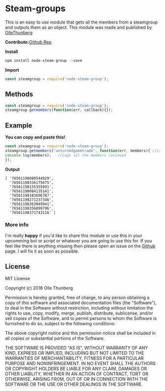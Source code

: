 # Steam-groups
This is an easy to use module that gets all the members from a steamgroup and outputs them as an object.
This module was made and published by [OlleThunberg](https://github.com/ThunbergOlle)

**Contribute:**[Github Rep](https://github.com/ThunbergOlle/steamgroup)



**Install**
```js
npm install node-steam-group --save
```
**Import**
```js
const steamgroup = require('node-steam-group');
```

## Methods
```js
const steamgroup = require('node-steam-group');
steamgroup.getmembers(function(err, callback){});
```
## Example
**You can copy and paste this!**
```js
const steamgroup = require('node-steam-group');
steamgroup.getmembers("unturnedgametrade", function(err, members){ //Calls the function
console.log(members);   //Logs all the members recieved
});
```
**Output**
```
[ '76561198089544929',
  '76561198336175675',
  '76561198155355891',
  '76561198084135141',
  '76561198183606787',
  '76561198271237346',
  '76561198363049941',
  '76561198356899796',
  '76561198371743116' ]
```

### More info
I'm really **happy** if you'd like to share this module or use this in your upcomming bot or script or whatever you are going to use this for. If you feel like there is anything missing then please open an issue on the [Github](https://github.com/ThunbergOlle/steamgroup) page. I will fix it as soon as possible.

## License
MIT License

Copyright (c) 2018 Olle Thunberg

Permission is hereby granted, free of charge, to any person obtaining a copy
of this software and associated documentation files (the "Software"), to deal
in the Software without restriction, including without limitation the rights
to use, copy, modify, merge, publish, distribute, sublicense, and/or sell
copies of the Software, and to permit persons to whom the Software is
furnished to do so, subject to the following conditions:

The above copyright notice and this permission notice shall be included in all
copies or substantial portions of the Software.

THE SOFTWARE IS PROVIDED "AS IS", WITHOUT WARRANTY OF ANY KIND, EXPRESS OR
IMPLIED, INCLUDING BUT NOT LIMITED TO THE WARRANTIES OF MERCHANTABILITY,
FITNESS FOR A PARTICULAR PURPOSE AND NONINFRINGEMENT. IN NO EVENT SHALL THE
AUTHORS OR COPYRIGHT HOLDERS BE LIABLE FOR ANY CLAIM, DAMAGES OR OTHER
LIABILITY, WHETHER IN AN ACTION OF CONTRACT, TORT OR OTHERWISE, ARISING FROM,
OUT OF OR IN CONNECTION WITH THE SOFTWARE OR THE USE OR OTHER DEALINGS IN THE
SOFTWARE.
